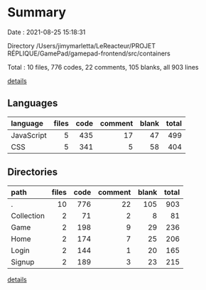 # Summary

Date : 2021-08-25 15:18:31

Directory /Users/jimymarletta/LeReacteur/PROJET RÉPLIQUE/GamePad/gamepad-frontend/src/containers

Total : 10 files,  776 codes, 22 comments, 105 blanks, all 903 lines

[details](details.md)

## Languages
| language | files | code | comment | blank | total |
| :--- | ---: | ---: | ---: | ---: | ---: |
| JavaScript | 5 | 435 | 17 | 47 | 499 |
| CSS | 5 | 341 | 5 | 58 | 404 |

## Directories
| path | files | code | comment | blank | total |
| :--- | ---: | ---: | ---: | ---: | ---: |
| . | 10 | 776 | 22 | 105 | 903 |
| Collection | 2 | 71 | 2 | 8 | 81 |
| Game | 2 | 198 | 9 | 29 | 236 |
| Home | 2 | 174 | 7 | 25 | 206 |
| Login | 2 | 144 | 1 | 20 | 165 |
| Signup | 2 | 189 | 3 | 23 | 215 |

[details](details.md)